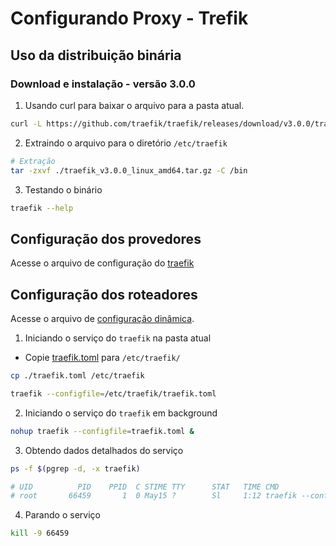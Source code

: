 # Configurando Proxy - Trefik

## Uso da distribuição binária

### Download e instalação - versão 3.0.0

1. Usando curl para baixar o arquivo para a pasta atual.
```sh
curl -L https://github.com/traefik/traefik/releases/download/v3.0.0/traefik_v3.0.0_linux_amd64.tar.gz -o ./traefik_v3.0.0_linux_amd64.tar.gz
```

2. Extraindo o arquivo para o diretório `/etc/traefik`
```sh
# Extração
tar -zxvf ./traefik_v3.0.0_linux_amd64.tar.gz -C /bin
```

3. Testando o binário
```sh
traefik --help
```

## Configuração dos provedores

Acesse o arquivo de configuração do [traefik](./traefik.toml)

## Configuração dos roteadores

Acesse o arquivo de [configuração dinâmica](./dynamic/conf.toml).

1. Iniciando o serviço do `traefik` na pasta atual

  * Copie [traefik.toml](./traefik.toml) para `/etc/traefik/`
  ```sh
  cp ./traefik.toml /etc/traefik
  ```

```sh
traefik --configfile=/etc/traefik/traefik.toml
```

2. Iniciando o serviço do `traefik` em background
```sh
nohup traefik --configfile=traefik.toml &
```

3. Obtendo dados detalhados do serviço
```sh
ps -f $(pgrep -d, -x traefik)

# UID          PID    PPID  C STIME TTY      STAT   TIME CMD
# root       66459       1  0 May15 ?        Sl     1:12 traefik --configFile=conf.toml
```

4. Parando o serviço
```sh
kill -9 66459
```